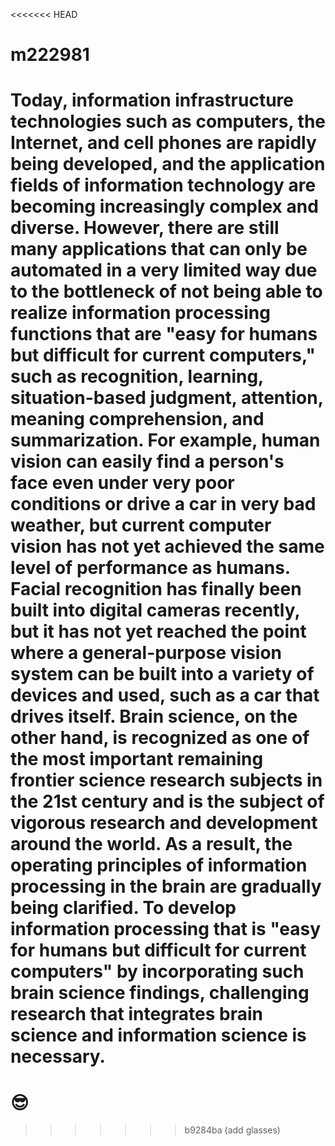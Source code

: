 <<<<<<< HEAD
# m222981

Today, information infrastructure technologies such as computers, the Internet, and cell phones are rapidly being developed, and the application fields of information technology are becoming increasingly complex and diverse. However, there are still many applications that can only be automated in a very limited way due to the bottleneck of not being able to realize information processing functions that are "easy for humans but difficult for current computers," such as recognition, learning, situation-based judgment, attention, meaning comprehension, and summarization. For example, human vision can easily find a person's face even under very poor conditions or drive a car in very bad weather, but current computer vision has not yet achieved the same level of performance as humans. Facial recognition has finally been built into digital cameras recently, but it has not yet reached the point where a general-purpose vision system can be built into a variety of devices and used, such as a car that drives itself. Brain science, on the other hand, is recognized as one of the most important remaining frontier science research subjects in the 21st century and is the subject of vigorous research and development around the world. As a result, the operating principles of information processing in the brain are gradually being clarified. To develop information processing that is "easy for humans but difficult for current computers" by incorporating such brain science findings, challenging research that integrates brain science and information science is necessary.
=======
# 😎
>>>>>>> b9284ba (add glasses)
